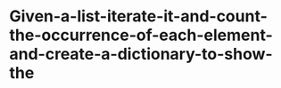 # Given-a-list-iterate-it-and-count-the-occurrence-of-each-element-and-create-a-dictionary-to-show-the